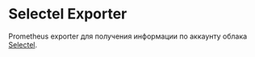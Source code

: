 # Selectel Exporter

Prometheus exporter для получения информации по аккаунту облака [Selectel](https://selectel.ru).
